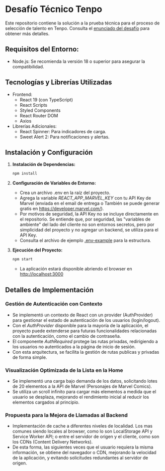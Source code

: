 # Desafío Técnico Tenpo

Este repositorio contiene la solución a la prueba técnica para el proceso de selección de talento en Tenpo. Consulta el [enunciado del desafío](./challenge-banco-de-talentos-2025.pdf) para obtener más detalles.

## Requisitos del Entorno:

- Node.js: Se recomienda la versión 18 o superior para asegurar la compatibilidad.

## Tecnologías y Librerías Utilizadas

- Frontend:
  - React 19 (con TypeScript)
  - React Scripts
  - Styled Components
  - React Router DOM
  - Axios
- Librerías Adicionales:
  - React Spinner: Para indicadores de carga.
  - Sweet Alert 2: Para notificaciones y alertas.

## Instalación y Configuración

1. **Instalación de Dependencias:**

   ```bash
   npm install
   ```

2. **Configuración de Variables de Entorno:**

   - Crea un archivo .env en la raíz del proyecto.
   - Agrega la variable _REACT_APP_MARVEL_KEY_ con tu API Key de Marvel (enviada en el email de entrega o También se puede generar gratis en https://developer.marvel.com/).
   - Por motivos de seguridad, la API Key no se incluye directamente en el repositorio. Se entiende que, por seguridad, las "variables de ambiente" del lado del cliente no son entornos secretos, pero por simplicidad del proyecto y no agregar un backend, se utiliza para el API Key.
   - Consulta el archivo de ejemplo [.env-example](./.env-example) para la estructura.

3. **Ejecución del Proyecto:**

   ```bash
   npm start
   ```

   - La aplicación estará disponible abriendo el browser en [http://localhost:3000](http://localhost:3000)

## Detalles de Implementación

### Gestión de Autenticación con Contexto

- Se implementó un contexto de React con un provider (AuthProvider) para gestionar el estado de autenticación de los usuarios (login/logout).
- Con el _AuthProvider_ disponible para la mayoría de la aplicación, el proyecto puede extenderse para futuras funcionalidades relacionadas con la autenticación, como el cambio de contraseña.
- El componente _AuthRequired_ protege las rutas privadas, redirigiendo a los usuarios no autenticados a la página de inicio de sesión.
- Con esta arquitectura, se facilita la gestión de rutas publicas y privadas de forma simple.

### Visualización Optimizada de la Lista en la Home

- Se implementó una carga bajo demanda de los datos, solicitando lotes de 20 elementos a la API de Marvel (Personajes de Marvel Comics).
- Se utiliza un scroll infinito para cargar más elementos a medida que el usuario se desplaza, mejorando el rendimiento inicial al reducir los elementos cargados al principio.

### Propuesta para la Mejora de Llamadas al Backend

- Implementación de cache a diferentes niveles de localidad. Los mas comunes siendo locales al browser, como lo son LocalStorage API y Service Worker API; o entre el servidor de origen y el cliente, como son los CDNs (Content Delivery Networks).
- De esta forma, las siguientes veces que el usuario requiera la misma información, se obtiene del navegador o CDN, mejorando la velocidad de la aplicación, y evitando solicitudes redundantes al servidor de origen.
